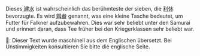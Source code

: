 <p>Dieses <abbr title="kensui, Abwasserschale">建水</abbr> ist wahrscheinlich das berühmteste der sieben, die <abbr title="Rikyū">利休</abbr> bevorzugte. Es wird <abbr title="efugo">餌畚</abbr> genannt, was eine kleine Tasche bedeutet, um Futter für Falkner aufzubewahren. Dies war sehr beliebt unter den Samurai und erinnert daran, dass Tee früher bei den Kriegerklassen sehr beliebt war.</p>
👾: Dieser Text wurde maschinell aus dem Englischen übersetzt. Bei Unstimmigkeiten konsultieren Sie bitte die englische Seite.
